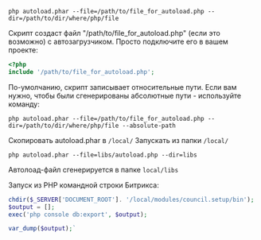 
`php autoload.phar --file=/path/to/file_for_autoload.php --dir=/path/to/dir/where/php/file`

Скрипт создаст файл "/path/to/file_for_autoload.php" (если это возможно) с автозагрузчиком. Просто подключите его в вашем проекте:

```php
<?php
include '/path/to/file_for_autoload.php';
```

По-умолчанию, скрипт записывает относительные пути. Если вам нужно, чтобы были сгенерированы абсолютные пути - используйте команду:

`php autoload.phar --file=/path/to/file_for_autoload.php --dir=/path/to/dir/where/php/file --absolute-path`

Скопировать autoload.phar в `/local/`
Запускать из папки `/local/`

`php autoload.phar --file=libs/autoload.php --dir=libs`

Автолоад-файл сгенерируется в папке `local/libs`

Запуск из PHP командной строки Битрикса:

```php 
chdir($_SERVER['DOCUMENT_ROOT']. '/local/modules/council.setup/bin');
$output = [];
exec('php console db:export', $output);

var_dump($output);`
